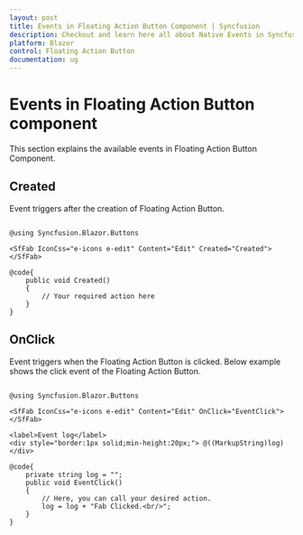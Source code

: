 ```yaml
---
layout: post
title: Events in Floating Action Button Component | Syncfusion
description: Checkout and learn here all about Native Events in Syncfusion Floating Action Button component and much more.
platform: Blazor
control: Floating Action Button
documentation: ug
---
```


# Events in Floating Action Button component

This section explains the available events in Floating Action Button Component.

## Created

Event triggers after the creation of Floating Action Button.

```cshtml

@using Syncfusion.Blazor.Buttons

<SfFab IconCss="e-icons e-edit" Content="Edit" Created="Created"></SfFab>

@code{
    public void Created()
    {
        // Your required action here
    }
}

```

## OnClick

Event triggers when the Floating Action Button is clicked. Below example shows the click event of the Floating Action Button.

```cshtml

@using Syncfusion.Blazor.Buttons

<SfFab IconCss="e-icons e-edit" Content="Edit" OnClick="EventClick"></SfFab>

<label>Event log</label>
<div style="border:1px solid;min-height:20px;"> @((MarkupString)log)</div>

@code{
    private string log = "";
    public void EventClick()
    {
        // Here, you can call your desired action.
        log = log + "Fab Clicked.<br/>";
    }
}

```
